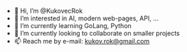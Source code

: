 - 👋 Hi, I’m @KukovecRok
- 👀 I’m interested in AI, modern web-pages, API, ...
- 🌱 I’m currently learning GoLang, Python
- 💞️ I’m currently looking to collaborate on smaller projects
- 📫 Reach me by e-mail: kukov.rok@gmail.com

<!---
KukovecRok/KukovecRok is a ✨ special ✨ repository because its `README.md` (this file) appears on your GitHub profile.
You can click the Preview link to take a look at your changes.
--->
